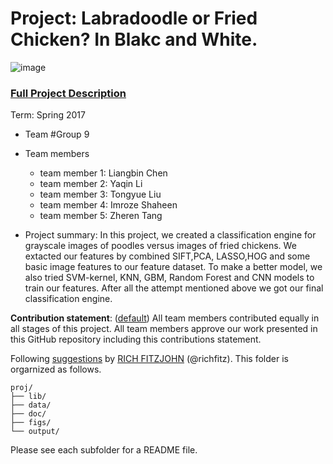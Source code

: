 # Project: Labradoodle or Fried Chicken? In Blakc and White. 
![image](figs/poodleKFC.jpg)

### [Full Project Description](doc/project3_desc.html)

Term: Spring 2017

+ Team #Group 9
+ Team members
	+ team member 1: Liangbin Chen
	+ team member 2: Yaqin Li
	+ team member 3: Tongyue Liu
	+ team member 4: Imroze Shaheen 
	+ team member 5: Zheren Tang

+ Project summary: In this project, we created a classification engine for grayscale images of poodles versus images of fried chickens. 
We extacted our features by combined SIFT,PCA, LASSO,HOG and some basic image features to our feature dataset. To make a better model, we also tried SVM-kernel, KNN, GBM, Random Forest and CNN models to train our features. After all the attempt mentioned above we got our final classification engine.
	
**Contribution statement**: ([default](doc/a_note_on_contributions.md)) All team members contributed equally in all stages of this project. All team members approve our work presented in this GitHub repository including this contributions statement.


Following [suggestions](http://nicercode.github.io/blog/2013-04-05-projects/) by [RICH FITZJOHN](http://nicercode.github.io/about/#Team) (@richfitz). This folder is orgarnized as follows.

```
proj/
├── lib/
├── data/
├── doc/
├── figs/
└── output/
```

Please see each subfolder for a README file.
